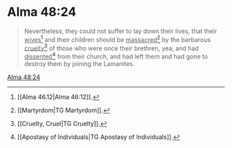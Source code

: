 # Alma 48:24

> Nevertheless, they could not suffer to lay down their lives, that their <u>wives</u>[^a] and their children should be <u>massacred</u>[^b] by the barbarous <u>cruelty</u>[^c] of those who were once their brethren, yea, and had <u>dissented</u>[^d] from their church, and had left them and had gone to destroy them by joining the Lamanites.

[Alma 48:24](https://www.churchofjesuschrist.org/study/scriptures/bofm/alma/48?lang=eng&id=p24#p24)


[^a]: [[Alma 46.12|Alma 46:12]].  
[^b]: [[Martyrdom|TG Martyrdom]].  
[^c]: [[Cruelty, Cruel|TG Cruelty]].  
[^d]: [[Apostasy of Individuals|TG Apostasy of Individuals]].  
